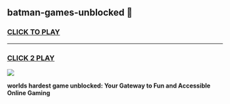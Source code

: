 
## batman-games-unblocked 👋
<h3>
<a href="https://premium.freeplayer.one?title=batman-games-unblocked&ref=14F">CLICK TO PLAY</a></h3>
<hr>

<h3>
<a href="https://premium.freeplayer.one?title=batman-games-unblocked&ref=14F">CLICK 2 PLAY</a>
  
</h3>

<a href="https://premium.freeplayer.one?title=batman-games-unblocked&ref=12F/"><img src="https://clearcache.store/games.png"></a>


**worlds hardest game unblocked: Your Gateway to Fun and Accessible Online Gaming**
